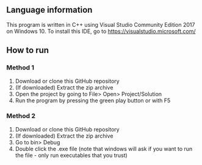 ## Language information 
This program is written in C++ using Visual Studio Community Edition 2017 on 
Windows 10. To install this IDE, go to <https://visualstudio.microsoft.com/>
## How to run 
### Method 1 
1. Download or clone this GitHub repository 
2. (If downloaded) Extract the zip archive
3. Open the project by going to File> Open> Project/Solution 
4. Run the program by pressing the green play button or with F5
### Method 2
1. Download or clone this GitHub repository 
2. (If downloaded) Extract the zip archive
3. Go to bin> Debug
4. Double click the .exe file (note that windows will ask if you want to 
run the file - only run executables that you trust)
